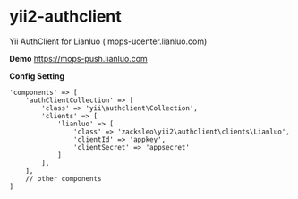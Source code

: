 # yii2-authclient
Yii AuthClient for Lianluo ( mops-ucenter.lianluo.com)

**Demo**
https://mops-push.lianluo.com

**Config Setting**

```
'components' => [
    'authClientCollection' => [
        'class' => 'yii\authclient\Collection',
        'clients' => [
            'lianluo' => [
                'class' => 'zacksleo\yii2\authclient\clients\Lianluo',
                'clientId' => 'appkey',
                'clientSecret' => 'appsecret'
            ]
        ],
    ],
    // other components
]
```
